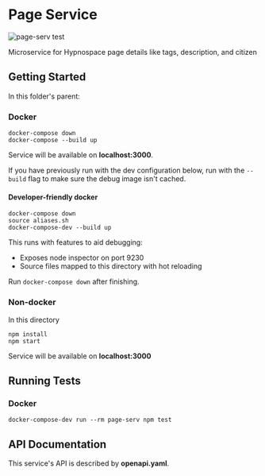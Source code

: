 # Page Service

![page-serv test](https://github.com/gbarkway/hypnospace-sitemap/workflows/page-serv%20test/badge.svg)

Microservice for Hypnospace page details like tags, description, and citizen

## Getting Started

In this folder's parent:

### Docker

```shell
docker-compose down
docker-compose --build up
```

Service will be available on **localhost:3000**.

If you have previously run with the dev configuration below, run with the `--build` flag to make sure the debug image isn't cached.

#### Developer-friendly docker

```shell
docker-compose down
source aliases.sh
docker-compose-dev --build up
```

This runs with features to aid debugging:

- Exposes node inspector on port 9230
- Source files mapped to this directory with hot reloading

Run `docker-compose down` after finishing.

### Non-docker

In this directory

```
npm install
npm start
```

Service will be available on **localhost:3000**

## Running Tests

### Docker

```shell
docker-compose-dev run --rm page-serv npm test
```

## API Documentation

This service's API is described by **openapi.yaml**.
